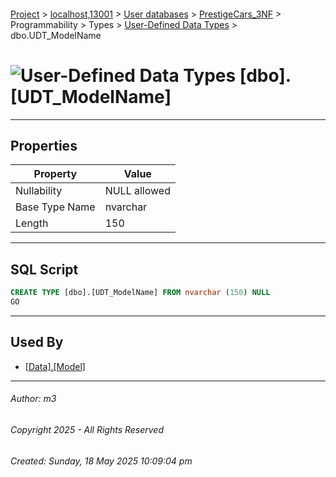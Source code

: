 #### 

[Project](../../../../../../index.md) > [localhost,13001](../../../../../index.md) > [User databases](../../../../index.md) > [PrestigeCars_3NF](../../../index.md) > Programmability > Types > [User-Defined Data Types](User-Defined_Data_Types.md) > dbo.UDT_ModelName

# ![User-Defined Data Types](../../../../../../Images/UserDefinedDataType32.png) [dbo].[UDT_ModelName]

---

## <a name="#properties"></a>Properties

| Property | Value |
|---|---|
| Nullability | NULL allowed |
| Base Type Name | nvarchar |
| Length | 150 |


---

## <a name="#sqlscript"></a>SQL Script

```sql
CREATE TYPE [dbo].[UDT_ModelName] FROM nvarchar (150) NULL
GO

```


---

## <a name="#usedby"></a>Used By

* [[Data].[Model]](../../../Tables/Data_Model.md)


---

###### Author:  m3

###### Copyright 2025 - All Rights Reserved

###### Created: Sunday, 18 May 2025 10:09:04 pm

